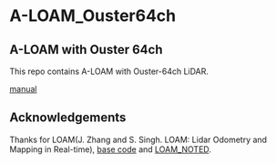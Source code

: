 # A-LOAM_Ouster64ch

## A-LOAM with Ouster 64ch
This repo contains A-LOAM with Ouster-64ch LiDAR.

[manual](https://github.com/Lab-of-AI-and-Robotics/Lair_Code_Implementation_Manual/blob/main/manual/LOAM.md)

## Acknowledgements
Thanks for LOAM(J. Zhang and S. Singh. LOAM: Lidar Odometry and Mapping in Real-time), [base code](https://github.com/HKUST-Aerial-Robotics/A-LOAM.git) and [LOAM_NOTED](https://github.com/cuitaixiang/LOAM_NOTED).

